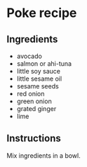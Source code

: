 # Poke recipe


## Ingredients

- avocado
- salmon or ahi-tuna
- little soy sauce
- little sesame oil
- sesame seeds
- red onion
- green onion
- grated ginger
- lime

## Instructions

Mix ingredients in a bowl.
